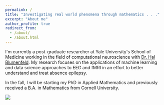 ```yaml
---
permalink: /
title: "Investigating real world phenomena through mathematics . . ."
excerpt: "About me"
author_profile: true
redirect_from: 
  - /about/
  - /about.html
---
```


I'm currently a post-graduate researcher at Yale University's School of Medicine working in the field of 
computational neuroscience with [Dr. Hal Blumenfeld](https://medicine.yale.edu/profile/hal_blumenfeld/). My research focuses on the applications of machine learning and data science approaches to EEG and fMRI in an effort to better understand and treat absence epilepsy.

In the fall, I will be starting my PhD in Applied Mathematics and previously received a B.A. in Mathematics from Cornell University.

![](https://media.giphy.com/media/FY9chKp6rulXy/giphy.gif)
